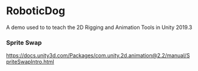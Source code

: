 # RoboticDog
A demo used to to teach the 2D Rigging and Animation Tools in Unity 2019.3

### Sprite Swap
https://docs.unity3d.com/Packages/com.unity.2d.animation@2.2/manual/SpriteSwapIntro.html
